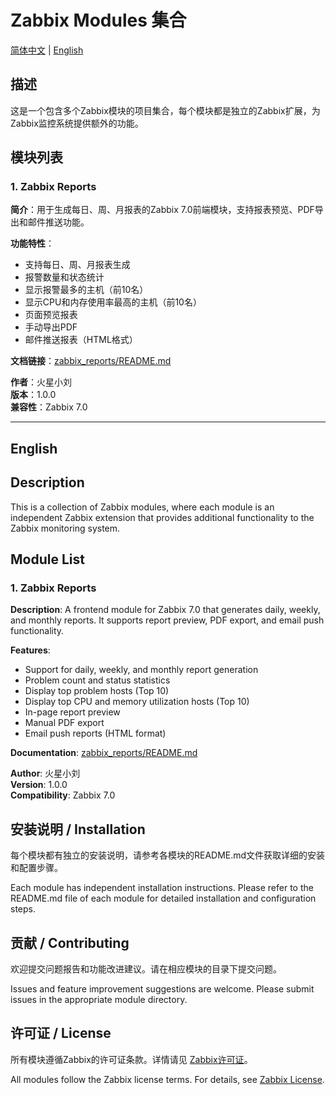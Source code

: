 # Zabbix Modules 集合

[简体中文](#描述) | [English](#english)

## 描述

这是一个包含多个Zabbix模块的项目集合，每个模块都是独立的Zabbix扩展，为Zabbix监控系统提供额外的功能。

## 模块列表

### 1. Zabbix Reports

**简介**：用于生成每日、周、月报表的Zabbix 7.0前端模块，支持报表预览、PDF导出和邮件推送功能。

**功能特性**：
- 支持每日、周、月报表生成
- 报警数量和状态统计
- 显示报警最多的主机（前10名）
- 显示CPU和内存使用率最高的主机（前10名）
- 页面预览报表
- 手动导出PDF
- 邮件推送报表（HTML格式）

**文档链接**：[zabbix_reports/README.md](./zabbix_reports/README.md)

**作者**：火星小刘  
**版本**：1.0.0  
**兼容性**：Zabbix 7.0

---

## English

## Description

This is a collection of Zabbix modules, where each module is an independent Zabbix extension that provides additional functionality to the Zabbix monitoring system.

## Module List

### 1. Zabbix Reports

**Description**: A frontend module for Zabbix 7.0 that generates daily, weekly, and monthly reports. It supports report preview, PDF export, and email push functionality.

**Features**:
- Support for daily, weekly, and monthly report generation
- Problem count and status statistics
- Display top problem hosts (Top 10)
- Display top CPU and memory utilization hosts (Top 10)
- In-page report preview
- Manual PDF export
- Email push reports (HTML format)

**Documentation**: [zabbix_reports/README.md](./zabbix_reports/README.md)

**Author**: 火星小刘  
**Version**: 1.0.0  
**Compatibility**: Zabbix 7.0

## 安装说明 / Installation

每个模块都有独立的安装说明，请参考各模块的README.md文件获取详细的安装和配置步骤。

Each module has independent installation instructions. Please refer to the README.md file of each module for detailed installation and configuration steps.

## 贡献 / Contributing

欢迎提交问题报告和功能改进建议。请在相应模块的目录下提交问题。

Issues and feature improvement suggestions are welcome. Please submit issues in the appropriate module directory.

## 许可证 / License

所有模块遵循Zabbix的许可证条款。详情请见 [Zabbix许可证](https://www.zabbix.com/license)。

All modules follow the Zabbix license terms. For details, see [Zabbix License](https://www.zabbix.com/license).
